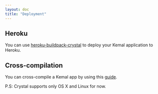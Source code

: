 ```yaml
---
layout: doc
title: "Deployment"
---
```


## Heroku

You can use [heroku-buildpack-crystal](https://github.com/zamith/heroku-buildpack-crystal) to deploy your Kemal application to Heroku.

## Cross-compilation

You can cross-compile a Kemal app by using this [guide](http://crystal-lang.org/docs/syntax_and_semantics/cross-compilation.html).

P.S: Crystal supports only OS X and Linux for now.
